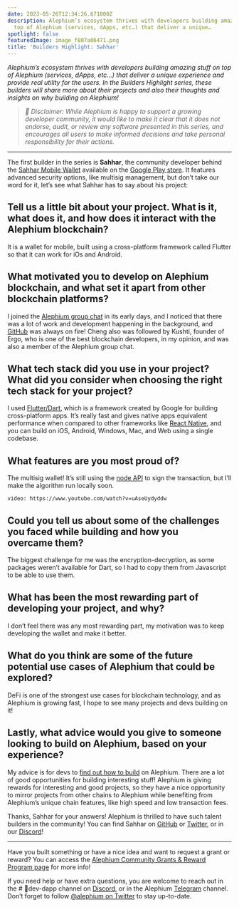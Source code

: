 ```yaml
---
date: 2023-05-26T12:34:26.671000Z
description: Alephium’s ecosystem thrives with developers building amazing stuff on
  top of Alephium (services, dApps, etc…) that deliver a unique…
spotlight: false
featuredImage: image_f807a06471.png
title: 'Builders Highlight: Sahhar'
---
```

_Alephium’s ecosystem thrives with developers building amazing stuff on top of Alephium (services, dApps, etc…) that deliver a unique experience and provide real utility for the users. In the Builders Highlight series, these builders will share more about their projects and also their thoughts and insights on why building on Alephium!_

> _🚨_ _Disclaimer: While Alephium is happy to support a growing developer community, it would like to make it clear that it does not endorse, audit, or review any software presented in this series, and encourages all users to make informed decisions and take personal responsibility for their actions._

---

The first builder in the series is **Sahhar**, the community developer behind the [Sahhar Mobile Wallet](https://github.com/sahharYoucef/alephium_wallet) available on the [Google Play store](https://play.google.com/store/apps/details?id=com.sahhar.sahhar_wallet). It features advanced security options, like multisig management, but don’t take our word for it, let’s see what Sahhar has to say about his project:

## Tell us a little bit about your project. What is it, what does it, and how does it interact with the Alephium blockchain?

It is a wallet for mobile, built using a cross-platform framework called Flutter so that it can work for iOs and Android.

## What motivated you to develop on Alephium blockchain, and what set it apart from other blockchain platforms?

I joined the [Alephium group chat](https://t.me/alephiumgroup) in its early days, and I noticed that there was a lot of work and development happening in the background, and [GitHub](https://github.com/alephium) was always on fire! Cheng also was followed by Kushti, founder of Ergo, who is one of the best blockchain developers, in my opinion, and was also a member of the Alephium group chat.

## What tech stack did you use in your project? What did you consider when choosing the right tech stack for your project?

I used [Flutter/Dart,](https://flutter.dev/) which is a framework created by Google for building cross-platform apps. It’s really fast and gives native apps equivalent performance when compared to other frameworks like [React Native](https://reactnative.dev/), and you can build on iOS, Android, Windows, Mac, and Web using a single codebase.

## What features are you most proud of?

The multisig wallet! It’s still using the [node API](https://docs.alephium.org/dapps/public-services/#node-and-explorer-apis) to sign the transaction, but I’ll make the algorithm run locally soon.

`video: https://www.youtube.com/watch?v=uAseUydyddw`

## Could you tell us about some of the challenges you faced while building and how you overcame them?

The biggest challenge for me was the encryption-decryption, as some packages weren’t available for Dart, so I had to copy them from Javascript to be able to use them.

## What has been the most rewarding part of developing your project, and why?

I don’t feel there was any most rewarding part, my motivation was to keep developing the wallet and make it better.

## What do you think are some of the future potential use cases of Alephium that could be explored?

DeFi is one of the strongest use cases for blockchain technology, and as Alephium is growing fast, I hope to see many projects and devs building on it!

## Lastly, what advice would you give to someone looking to build on Alephium, based on your experience?

My advice is for devs to [find out how to build](https://docs.alephium.org/dapps/build-dapp-from-scratch) on Alephium. There are a lot of good opportunities for building interesting stuff! Alephium is giving rewards for interesting and good projects, so they have a nice opportunity to mirror projects from other chains to Alephium while benefiting from Alephium’s unique chain features, like high speed and low transaction fees.

Thanks, Sahhar for your answers! Alephium is thrilled to have such talent builders in the community! You can find Sahhar on [GitHub](https://github.com/sahharYoucef) or [Twitter](https://twitter.com/SahharYoucef), or in our [Discord](/discord)!

---

Have you built something or have a nice idea and want to request a grant or reward? You can access the [Alephium Community Grants &amp; Reward Program page](https://github.com/alephium/community/blob/master/Grant%26RewardProgram.md) for more info!

If you need help or have extra questions, you are welcome to reach out in the \# 🎨dev-dapp channel on [Discord](/discord), or in the Alephium [Telegram](https://t.me/alephiumgroup) channel. Don’t forget to follow [@alephium on Twitter](https://twitter.com/alephium) to stay up-to-date.
